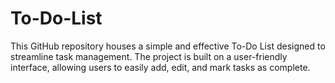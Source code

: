 # To-Do-List
This GitHub repository houses a simple and effective To-Do List designed to streamline task management. The project is built on a user-friendly interface, allowing users to easily add, edit, and mark tasks as complete.
